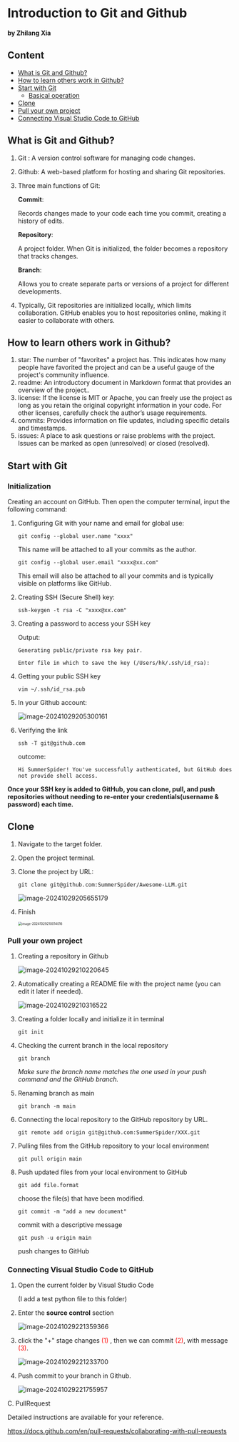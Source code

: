 # Introduction to Git and Github

**by Zhilang Xia**

## Content

- [What is Git and Github?](#what-is-git-and-github)
- [How to learn others work in Github?](#how-to-learn-others-work-in-github)
- [Start with Git](#Start-with-Git)
  - [Basical operation](#Basical-operation)
- [Clone](#clone)
- [Pull your own project](#pull-your-own-project)
- [Connecting Visual Studio Code to GitHub](#connecting-visual-studio-code-to-github)

## What is Git and Github?

1. Git : A version control software for managing code changes.

2. Github: A web-based platform for hosting and sharing Git repositories.

3. Three main functions of Git:

   **Commit**: 

   Records changes made to your code each time you commit, creating a history of edits.

   **Repository**:

    A project folder. When Git is initialized, the folder becomes a repository that tracks changes.

   **Branch**: 

   Allows you to create separate parts or versions of a project for different developments.

4. Typically, Git repositories are initialized locally, which limits collaboration. GitHub enables you to host repositories online, making it easier to collaborate with others.

## How  to learn others work in Github?

1. star: The number of "favorites" a project has. This indicates how many people have favorited the project and can be a useful gauge of the project's community influence.
2. readme: An introductory document in Markdown format that provides an overview of the project..
3. license: If the license is MIT or Apache, you can freely use the project as long as you retain the original copyright information in your code. For other licenses, carefully check the author’s usage requirements.
4. commits: Provides information on file updates, including specific details and timestamps.
5. issues:  A place to ask questions or raise problems with the project. Issues can be marked as open (unresolved) or closed (resolved).

## Start with Git

### Initialization

Creating an account on GitHub. Then open the computer terminal, input the following command:

1. Configuring Git with your name and email for global use:

   `git config --global user.name "xxxx"`

   This name will be attached to all your commits as the author.

   `git config --global user.email "xxxx@xx.com"`

   This email will also be attached to all your commits and is typically visible on platforms like GitHub.

2. Creating SSH (Secure Shell) key:

   `ssh-keygen -t rsa -C "xxxx@xx.com"`

3. Creating a password to access your SSH key

   Output:

   ``Generating public/private rsa key pair.`` 

   `Enter file in which to save the key (/Users/hk/.ssh/id_rsa):`

4. Getting your public SSH key

   `vim ~/.ssh/id_rsa.pub`

5. In your Github account:

   <img src="images/image-20241029205300161.pic.jpg" alt="image-20241029205300161" style="zoom:100%;" />

6. Verifying the link 

   `ssh -T git@github.com`

   outcome:

   `Hi SummerSpider! You've successfully authenticated, but GitHub does not provide shell access.`

**Once your SSH key is added to GitHub, you can clone, pull, and push repositories without needing to re-enter your credentials(username & password) each time.**

##  Clone

1. Navigate to the target folder.

2. Open the project terminal.

3. Clone the project by URL:

    `git clone git@github.com:SummerSpider/Awesome-LLM.git`

   <img src="images/image-20241029205655179.pic.jpg" alt="image-20241029205655179" style="zoom:100%;" />



4. Finish

   <img src="images/image-20241029210014016.pic.jpg" alt="image-20241029210014016" style="zoom:50%;" />

### Pull your own project

1. Creating a repository in Github

   <img src="images/image-20241029210220645.pic.jpg" alt="image-20241029210220645" style="zoom:100%;" />

2. Automatically creating a README file with the project name (you can edit it later if needed).

   <img src="images/image-20241029210316522.pic.jpg" alt="image-20241029210316522" style="zoom:100%;" />

3. Creating a folder locally and initialize it in terminal

   `git init`

4. Checking the current branch in the local repository 

   `git branch` 

   *Make sure the branch name matches the one used in your push command and the GitHub branch.*

5. Renaming branch as main

   `git branch -m main`

6. Connecting the local repository to the GitHub repository by URL.

   `git remote add origin git@github.com:SummerSpider/XXX.git`

7. Pulling files from the GitHub repository to your local environment

   `git pull origin main`

8. Push updated files from your local environment to GitHub

   `git add file.format` 

   choose the file(s) that have been modified.

   `git commit -m "add a new document"` 

   commit with a descriptive message

   `git push -u origin main` 

   push changes to GitHub

### Connecting Visual Studio Code to GitHub

1. Open the current folder by Visual Studio Code

   (I add a test python file to this folder)

2. Enter the **source control** section

   <img src="images/image-20241029221359366.pic.jpg" alt="image-20241029221359366" style="zoom:100%;" />

3. click the "+" stage changes <font color="red">(1)</font> , then we can commit <font color="red">(2)</font>, with message <font color="red">(3)</font>.

   <img src="images/image-20241029221233700.pic.jpg" alt="image-20241029221233700" style="zoom:100%;" />

4. Push commit to your branch in Github.

   <img src="images/image-20241029221755957.pic.jpg" alt="image-20241029221755957" style="zoom:100%;" />

C. PullRequest 

Detailed instructions are available for your reference.

https://docs.github.com/en/pull-requests/collaborating-with-pull-requests

